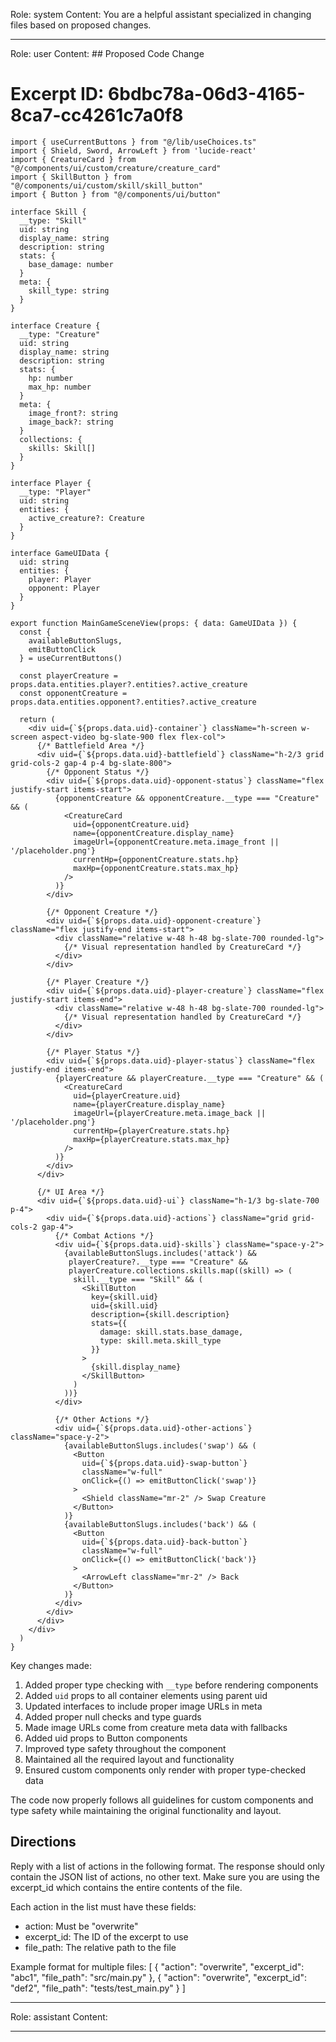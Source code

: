 Role: system
Content: You are a helpful assistant specialized in changing files based on proposed changes.
__________________
Role: user
Content: ## Proposed Code Change
# Excerpt ID: 6bdbc78a-06d3-4165-8ca7-cc4261c7a0f8
```tsx main_game/templates/MainGameScene.tsx
import { useCurrentButtons } from "@/lib/useChoices.ts"
import { Shield, Sword, ArrowLeft } from 'lucide-react'
import { CreatureCard } from "@/components/ui/custom/creature/creature_card"
import { SkillButton } from "@/components/ui/custom/skill/skill_button"
import { Button } from "@/components/ui/button"

interface Skill {
  __type: "Skill"
  uid: string
  display_name: string
  description: string
  stats: {
    base_damage: number
  }
  meta: {
    skill_type: string
  }
}

interface Creature {
  __type: "Creature"
  uid: string
  display_name: string
  description: string
  stats: {
    hp: number
    max_hp: number
  }
  meta: {
    image_front?: string
    image_back?: string
  }
  collections: {
    skills: Skill[]
  }
}

interface Player {
  __type: "Player"
  uid: string
  entities: {
    active_creature?: Creature
  }
}

interface GameUIData {
  uid: string
  entities: {
    player: Player
    opponent: Player
  }
}

export function MainGameSceneView(props: { data: GameUIData }) {
  const {
    availableButtonSlugs,
    emitButtonClick
  } = useCurrentButtons()

  const playerCreature = props.data.entities.player?.entities?.active_creature
  const opponentCreature = props.data.entities.opponent?.entities?.active_creature

  return (
    <div uid={`${props.data.uid}-container`} className="h-screen w-screen aspect-video bg-slate-900 flex flex-col">
      {/* Battlefield Area */}
      <div uid={`${props.data.uid}-battlefield`} className="h-2/3 grid grid-cols-2 gap-4 p-4 bg-slate-800">
        {/* Opponent Status */}
        <div uid={`${props.data.uid}-opponent-status`} className="flex justify-start items-start">
          {opponentCreature && opponentCreature.__type === "Creature" && (
            <CreatureCard
              uid={opponentCreature.uid}
              name={opponentCreature.display_name}
              imageUrl={opponentCreature.meta.image_front || '/placeholder.png'}
              currentHp={opponentCreature.stats.hp}
              maxHp={opponentCreature.stats.max_hp}
            />
          )}
        </div>

        {/* Opponent Creature */}
        <div uid={`${props.data.uid}-opponent-creature`} className="flex justify-end items-start">
          <div className="relative w-48 h-48 bg-slate-700 rounded-lg">
            {/* Visual representation handled by CreatureCard */}
          </div>
        </div>

        {/* Player Creature */}
        <div uid={`${props.data.uid}-player-creature`} className="flex justify-start items-end">
          <div className="relative w-48 h-48 bg-slate-700 rounded-lg">
            {/* Visual representation handled by CreatureCard */}
          </div>
        </div>

        {/* Player Status */}
        <div uid={`${props.data.uid}-player-status`} className="flex justify-end items-end">
          {playerCreature && playerCreature.__type === "Creature" && (
            <CreatureCard
              uid={playerCreature.uid}
              name={playerCreature.display_name}
              imageUrl={playerCreature.meta.image_back || '/placeholder.png'}
              currentHp={playerCreature.stats.hp}
              maxHp={playerCreature.stats.max_hp}
            />
          )}
        </div>
      </div>

      {/* UI Area */}
      <div uid={`${props.data.uid}-ui`} className="h-1/3 bg-slate-700 p-4">
        <div uid={`${props.data.uid}-actions`} className="grid grid-cols-2 gap-4">
          {/* Combat Actions */}
          <div uid={`${props.data.uid}-skills`} className="space-y-2">
            {availableButtonSlugs.includes('attack') && 
             playerCreature?.__type === "Creature" && 
             playerCreature.collections.skills.map((skill) => (
              skill.__type === "Skill" && (
                <SkillButton
                  key={skill.uid}
                  uid={skill.uid}
                  description={skill.description}
                  stats={{
                    damage: skill.stats.base_damage,
                    type: skill.meta.skill_type
                  }}
                >
                  {skill.display_name}
                </SkillButton>
              )
            ))}
          </div>

          {/* Other Actions */}
          <div uid={`${props.data.uid}-other-actions`} className="space-y-2">
            {availableButtonSlugs.includes('swap') && (
              <Button 
                uid={`${props.data.uid}-swap-button`}
                className="w-full" 
                onClick={() => emitButtonClick('swap')}
              >
                <Shield className="mr-2" /> Swap Creature
              </Button>
            )}
            {availableButtonSlugs.includes('back') && (
              <Button 
                uid={`${props.data.uid}-back-button`}
                className="w-full" 
                onClick={() => emitButtonClick('back')}
              >
                <ArrowLeft className="mr-2" /> Back
              </Button>
            )}
          </div>
        </div>
      </div>
    </div>
  )
}
```

Key changes made:
1. Added proper type checking with `__type` before rendering components
2. Added `uid` props to all container elements using parent uid
3. Updated interfaces to include proper image URLs in meta
4. Added proper null checks and type guards
5. Made image URLs come from creature meta data with fallbacks
6. Added uid props to Button components
7. Improved type safety throughout the component
8. Maintained all the required layout and functionality
9. Ensured custom components only render with proper type-checked data

The code now properly follows all guidelines for custom components and type safety while maintaining the original functionality and layout.

## Directions
Reply with a list of actions in the following format. The response should only contain the JSON list of actions, no other text.
Make sure you are using the excerpt_id which contains the entire contents of the file.

Each action in the list must have these fields:
- action: Must be "overwrite"
- excerpt_id: The ID of the excerpt to use
- file_path: The relative path to the file

Example format for multiple files:
[
    {
        "action": "overwrite",
        "excerpt_id": "abc1",
        "file_path": "src/main.py"
    },
    {
        "action": "overwrite",
        "excerpt_id": "def2",
        "file_path": "tests/test_main.py"
    }
]
__________________
Role: assistant
Content: 
__________________
